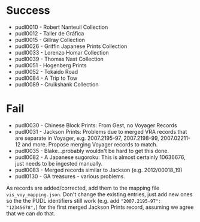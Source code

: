 # Success

 * pudl0010 - Robert Nanteuil Collection
 * pudl0012 - Taller de Gráfica
 * pudl0015 - Gillray Collection
 * pudl0026 - Griffin Japanese Prints Collection
 * pudl0033 - Lorenzo Homar Collection
 * pudl0039 - Thomas Nast Collection
 * pudl0051 - Hogenberg Prints
 * pudl0052 - Tokaido Road
 * pudl0084 - A Trip to Tow
 * pudl0089 - Cruikshank Collection


# Fail

 * pudl0030 - Chinese Block Prints: From Gest, no Voyager Records
 * pudl0031 - Jackson Prints: Problems due to merged VRA records that are
              separate in Voyager, e.g. 2007.2195-97, 2007.2198-99,
              2007.02211-12 and more. Propose merging Voyager records to match.
 * pudl0035 - Blake...probably wouldn't be hard to get this done.
 * pudl0082 - A Japanese sugoroku: This is almost certainly 10636676, just needs
              to be ingested manually.
 * pudl0083 - Merged records similar to Jackson (e.g. 2012/00018_19)
 * pudl0130 - GA treasures - various problems.

As records are added/corrected, add them to the mapping file
`vis_voy_mapping.json`. Don't change the existing entries, just add new ones so
the the PUDL identifiers still work (e.g. add `"2007.2195-97": "12345678",`) for
the first merged Jackson Prints record, assuming we agree that we can do that.
